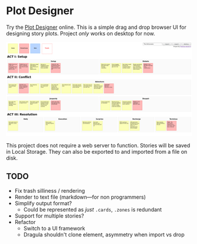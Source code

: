 # Plot Designer

Try the [Plot Designer](https://thomashunter.name/plot-designer/) online. This is a simple drag and drop browser UI for designing story plots. Project _only_ works on desktop for now.

![Screenshot](./screenshot.png)

This project does not require a web server to function. Stories will be saved in Local Storage. They can also be exported to and imported from a file on disk.

## TODO

- Fix trash silliness / rendering
- Render to text file (markdown—for non programmers)
- Simplify output format?
  - Could be represented as _just_ `.cards`, `.zones` is redundant
- Support for multiple stories?
- Refactor
  - Switch to a UI framework
  - Dragula shouldn't clone element, asymmetry when import vs drop

